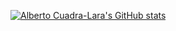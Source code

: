 [![Alberto Cuadra-Lara's GitHub stats](https://github-readme-stats.vercel.app/api?username=AlbertoCuadra&show_icons=true&theme=gruvbox&include_all_commits=true&hide_title=true&hide=contribs&layout=compact)](https://acuadralara.com/)
